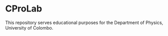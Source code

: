 # CProLab

This repository serves educational purposes for the Department of Physics, University of Colombo.
